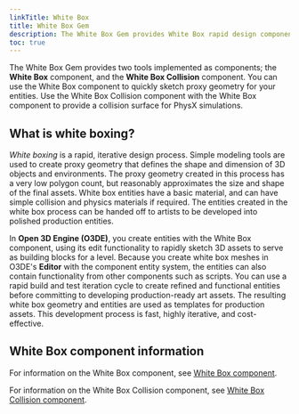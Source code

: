 ```yaml
---
linkTitle: White Box
title: White Box Gem
description: The White Box Gem provides White Box rapid design components for Open 3D Engine (O3DE).
toc: true
---
```


The White Box Gem provides two tools implemented as components; the **White Box** component, and the **White Box Collision** component. You can use the White Box component to quickly sketch proxy geometry for your entities. Use the White Box Collision component with the White Box component to provide a collision surface for PhysX simulations.

## What is white boxing?

*White boxing* is a rapid, iterative design process. Simple modeling tools are used to create proxy geometry that defines the shape and dimension of 3D objects and environments. The proxy geometry created in this process has a very low polygon count, but reasonably approximates the size and shape of the final assets. White box entities have a basic material, and can have simple collision and physics materials if required. The entities created in the white box process can be handed off to artists to be developed into polished production entities.

In **Open 3D Engine (O3DE)**, you create entities with the White Box component, using its edit functionality to rapidly sketch 3D assets to serve as building blocks for a level. Because you create white box meshes in O3DE's **Editor** with the component entity system, the entities can also contain functionality from other components such as scripts. You can use a rapid build and test iteration cycle to create refined and functional entities before committing to developing production-ready art assets. The resulting white box geometry and entities are used as templates for production assets. This development process is fast, highly iterative, and cost-effective.

## White Box component information

For information on the White Box component, see [White Box component](/docs/user-guide/components/reference/shape/white-box).

For information on the White Box Collision component, see [White Box Collision component](/docs/user-guide/components/reference/shape/white-box-collider).
